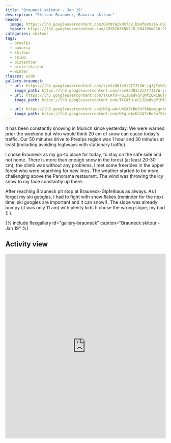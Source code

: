 ```yaml
---
title: "Brauneck skitour - Jan 19"
description: "Skitour Brauneck, Bavaria skitour"
header:
  image: https://lh3.googleusercontent.com/GOY07WZkNX7J8_b04f0VmJ16-C0Z1s2T_DRv1jwZKwTE9lexu3LdTqjfPog-ox9KN2wVBsvlGAJ4aXgZJxOUwEKxUTKHX_86--9x1PY4tw5P5XLIC_0iT8kf9rncpNlODdE1e10OWLQZg1O44FtcOg1OtVClPdlZx939KTy8oNjyG55SPYN22b1u0SrYkx623hkbKICuwceb0qV6KglAZZ7JtlyVXyNOA9aocW3EmkgmPik99xW2tRJdwWM09xcolyz72nLRDdi5aZiZi-xrFSao9ATTkk1qSVKiYTMNsLVjUKrIB1WBClxU1fRbmN1KH-boHnCrrKKWQJ1LBWLZ5EUuioWq_RCRIUjZ27sCXK3xOH4Zcbdj-YLlz7icuVMct1TXUsq1rITjdtqtWzfZS8-TaRZePQ77_iAKss7-yvKAeOySzX7uMuRtteip_cmxocPZNs-q_rHC-tlK4IIfmqowZ76UWx7kWtvz7XwGmR5eZNWB3jnk_qSnlcQd7BrN1WoGXu1nWbvFpLkryeTe9Og2G4Wxs5koYFYUSXeVEE1Jut3ubUG7JlBzOsdn6R5UnO1BcdRDOOJaZOBjsJJTxNH6gkXrKrSpvyMjIE2ZsCxhXDF_rLAaE5s3S1_SgE-UWOe-bIhUEM_WlaG0Ec0pTwbgHlwCvDczrxyU1f2x9HOZwODPQp2NvvLDkWmLNqkq5-gzab83QJWWBZJqKwI=w2736-h1540-no
  teaser: https://lh3.googleusercontent.com/GOY07WZkNX7J8_b04f0VmJ16-C0Z1s2T_DRv1jwZKwTE9lexu3LdTqjfPog-ox9KN2wVBsvlGAJ4aXgZJxOUwEKxUTKHX_86--9x1PY4tw5P5XLIC_0iT8kf9rncpNlODdE1e10OWLQZg1O44FtcOg1OtVClPdlZx939KTy8oNjyG55SPYN22b1u0SrYkx623hkbKICuwceb0qV6KglAZZ7JtlyVXyNOA9aocW3EmkgmPik99xW2tRJdwWM09xcolyz72nLRDdi5aZiZi-xrFSao9ATTkk1qSVKiYTMNsLVjUKrIB1WBClxU1fRbmN1KH-boHnCrrKKWQJ1LBWLZ5EUuioWq_RCRIUjZ27sCXK3xOH4Zcbdj-YLlz7icuVMct1TXUsq1rITjdtqtWzfZS8-TaRZePQ77_iAKss7-yvKAeOySzX7uMuRtteip_cmxocPZNs-q_rHC-tlK4IIfmqowZ76UWx7kWtvz7XwGmR5eZNWB3jnk_qSnlcQd7BrN1WoGXu1nWbvFpLkryeTe9Og2G4Wxs5koYFYUSXeVEE1Jut3ubUG7JlBzOsdn6R5UnO1BcdRDOOJaZOBjsJJTxNH6gkXrKrSpvyMjIE2ZsCxhXDF_rLAaE5s3S1_SgE-UWOe-bIhUEM_WlaG0Ec0pTwbgHlwCvDczrxyU1f2x9HOZwODPQp2NvvLDkWmLNqkq5-gzab83QJWWBZJqKwI=w2736-h1540-no
categories: skitour
tags:
  - prealps
  - bavaria
  - skitour
  - skimo
  - pistentour
  - piste-skitour
  - winter
classes: wide
gallery-brauneck:
  - url: https://lh3.googleusercontent.com/zzeSzQN1zVz2f7JlVW-jqJjTyV8zmqNiXW-L4LF2Dbh0TUr-wG1RoQAUvDnqBlCIMBBFyfHsUJ94qZq9eWqgFcBWjwm6wMOFHFa5cjacMCmU29Srs5zSBlx5X-pX-bKXs-Pl3uZ619-2SGhr2KzOl9Ba3M-hiX39f5mCfscam5GfRRNXKMWEFa0MV88e1Xj6tSA7WISpq_-2SVhvVjQQscx7g-zxWPO_d8LvidcwPVhLwDkretttv0Pif55LVdw79ED2dl6HMa37pTwUwFBbPjy_lOd8ydN7FlKDRUlAhWustiUU9NTJ2IjkO5r392OxZF3Mcpgg2xNrCsj4I5gqRv-k-P_X9WlPWlO5el0eyif3LYh7XqmA3EGy0eIMyLSQqlo0rY7zZQu807b_bBE4XYOH7bzO1tM-VHHJvcN3X0KiLtHMarKq_GtC1ZIo-nGeHF-oYEfHYFDpiyy-dBecE3kZ_UyLqDdRQ0VfJVG66BNOhoG7YRn8DlsGW1I01YoaeIClcmOgfJ-5IhG_goNngBc72R01LEkWYqc9W7-miav59kWIx7-rbkmmnQNXAGgoUrAYDGTU4_-bxQE8oP4swwo-AYjsw5HNgMRC3GkQsXgVB01fTW5kZpNRf0-CUkiTzf8XujAO1TrTqiVcoIEJFxwyBA=w1158-h1542-no
    image_path: https://lh3.googleusercontent.com/zzeSzQN1zVz2f7JlVW-jqJjTyV8zmqNiXW-L4LF2Dbh0TUr-wG1RoQAUvDnqBlCIMBBFyfHsUJ94qZq9eWqgFcBWjwm6wMOFHFa5cjacMCmU29Srs5zSBlx5X-pX-bKXs-Pl3uZ619-2SGhr2KzOl9Ba3M-hiX39f5mCfscam5GfRRNXKMWEFa0MV88e1Xj6tSA7WISpq_-2SVhvVjQQscx7g-zxWPO_d8LvidcwPVhLwDkretttv0Pif55LVdw79ED2dl6HMa37pTwUwFBbPjy_lOd8ydN7FlKDRUlAhWustiUU9NTJ2IjkO5r392OxZF3Mcpgg2xNrCsj4I5gqRv-k-P_X9WlPWlO5el0eyif3LYh7XqmA3EGy0eIMyLSQqlo0rY7zZQu807b_bBE4XYOH7bzO1tM-VHHJvcN3X0KiLtHMarKq_GtC1ZIo-nGeHF-oYEfHYFDpiyy-dBecE3kZ_UyLqDdRQ0VfJVG66BNOhoG7YRn8DlsGW1I01YoaeIClcmOgfJ-5IhG_goNngBc72R01LEkWYqc9W7-miav59kWIx7-rbkmmnQNXAGgoUrAYDGTU4_-bxQE8oP4swwo-AYjsw5HNgMRC3GkQsXgVB01fTW5kZpNRf0-CUkiTzf8XujAO1TrTqiVcoIEJFxwyBA=w1158-h1542-no
  - url: https://lh3.googleusercontent.com/TXCAfU-nG1JBadvqP1MfZQw1N6tGCCIBcvITEi9VgEPMNqBJgot7jaDvGaOk4BXnG3Bp0FRagY-ct6H50BK6iJgh-L_0NgPKJ_adnxrp0nGMlad0a6eyPaad4FZl8i-rvGDRahlJyHaxWqfUWTXAAlxin-Y0Icn7tBIVKF2vcT9sk6OKfCm2aZrbniS9YnVF7rOsU5xNCbVIunQ4YGuP32W938CGuXgIaNDNynRLdWzpr-a8zb0oCpfKosCe5rN5A_y0ONxxDP4JqJW7Vuo_FfyI2oS8uhNoxUCFJ9l_B5bp9u1W9pBqPlo-bkftcY3ANwMBfYr0QJatoh5LLgzmAaXkOCFzaGCReSnYJsjmbr9u_Xk5M5Oi4IEcdcnVqDhiDl2Soccdr57SHPVrsw-pC9A7Zr3yAl9O6rj0ClK5_dhWhy8GTaWYtxhyFtG4vfhCKBATVs7Q4obhVRPiml90ntTVRjNbjsq1LkvZhntah7VlRCbiYUetftQuXe1QD77w0UKu3Yu4JVjI98hapwfPZ05Q5IHWDQJJVlDcIAnZo43etztfQLNwXso8eMYjDycRRUeVn9Z1SS678FsoN10LOoMf2fr1owb9MinZcfeQrxj8ORiexF7xzJ5ukhMpya9XExPrtWdiHn9FiLmnRE0HflOGzA=w1158-h1542-no
    image_path: https://lh3.googleusercontent.com/TXCAfU-nG1JBadvqP1MfZQw1N6tGCCIBcvITEi9VgEPMNqBJgot7jaDvGaOk4BXnG3Bp0FRagY-ct6H50BK6iJgh-L_0NgPKJ_adnxrp0nGMlad0a6eyPaad4FZl8i-rvGDRahlJyHaxWqfUWTXAAlxin-Y0Icn7tBIVKF2vcT9sk6OKfCm2aZrbniS9YnVF7rOsU5xNCbVIunQ4YGuP32W938CGuXgIaNDNynRLdWzpr-a8zb0oCpfKosCe5rN5A_y0ONxxDP4JqJW7Vuo_FfyI2oS8uhNoxUCFJ9l_B5bp9u1W9pBqPlo-bkftcY3ANwMBfYr0QJatoh5LLgzmAaXkOCFzaGCReSnYJsjmbr9u_Xk5M5Oi4IEcdcnVqDhiDl2Soccdr57SHPVrsw-pC9A7Zr3yAl9O6rj0ClK5_dhWhy8GTaWYtxhyFtG4vfhCKBATVs7Q4obhVRPiml90ntTVRjNbjsq1LkvZhntah7VlRCbiYUetftQuXe1QD77w0UKu3Yu4JVjI98hapwfPZ05Q5IHWDQJJVlDcIAnZo43etztfQLNwXso8eMYjDycRRUeVn9Z1SS678FsoN10LOoMf2fr1owb9MinZcfeQrxj8ORiexF7xzJ5ukhMpya9XExPrtWdiHn9FiLmnRE0HflOGzA=w1158-h1542-no

  - url: https://lh3.googleusercontent.com/NSg-wArUhCA7rBo3of9kWamjgn4C1Q0rY4a2AVACu9YVeUjZczOlPtjTmx1DimdKO5eCM3tprfCumUiV-SReMO_eubWrlyBe_nw7HQfimubG_McJu2l38ZuVZqj1FxGYo-7ES5bmFo1ivxWKUKYMeXkc1NHlFr9h0o-oP95DvP9a7C5Ha8IP1inPmkqQFmj7ckQ10VWFOLWqB92dG59I0PovkfdYyDk7xlyZFGsxHDZxeJjPmA9-AHXUONGrU09jeov75H5webWgBDkAvvuQSkTisl7CJLHjNVs5fJsj0mP8Hcusc7Bd0_qp6CqlJrsQw5jKe6aPTikkYCgA8fW_gIAlEAvZhRIENYl7dYvJeZ_FVkiPrdKe3N6xGBrrSwMJ4gyc-6VkSi0YFAq92neK7A-otqlg_7Q0_4iCaDzwab_l6J4Q-LI9hWUPgtRbHrZ8GvAsTxGtGSpi-Qb2Aqeks_nNeNCvNwqrfay6qBMOfw8iybyi9-BjzvecYXzTEWn5GwErWjYNUcgU0m2CGOoG6tNHWNPQ1vWgfKSDdVQ6e0H-1yndYibMgfTKgrqwUUkcepcc4oRM_aALkwULR76-Fo5qjvq8nYxbcRg_ZKSQF_hTZdN_veVi3HNMPuPskLZoOGgHB_sPkPBPtEi-25yNXGObCA=w1158-h1542-no
    image_path: https://lh3.googleusercontent.com/NSg-wArUhCA7rBo3of9kWamjgn4C1Q0rY4a2AVACu9YVeUjZczOlPtjTmx1DimdKO5eCM3tprfCumUiV-SReMO_eubWrlyBe_nw7HQfimubG_McJu2l38ZuVZqj1FxGYo-7ES5bmFo1ivxWKUKYMeXkc1NHlFr9h0o-oP95DvP9a7C5Ha8IP1inPmkqQFmj7ckQ10VWFOLWqB92dG59I0PovkfdYyDk7xlyZFGsxHDZxeJjPmA9-AHXUONGrU09jeov75H5webWgBDkAvvuQSkTisl7CJLHjNVs5fJsj0mP8Hcusc7Bd0_qp6CqlJrsQw5jKe6aPTikkYCgA8fW_gIAlEAvZhRIENYl7dYvJeZ_FVkiPrdKe3N6xGBrrSwMJ4gyc-6VkSi0YFAq92neK7A-otqlg_7Q0_4iCaDzwab_l6J4Q-LI9hWUPgtRbHrZ8GvAsTxGtGSpi-Qb2Aqeks_nNeNCvNwqrfay6qBMOfw8iybyi9-BjzvecYXzTEWn5GwErWjYNUcgU0m2CGOoG6tNHWNPQ1vWgfKSDdVQ6e0H-1yndYibMgfTKgrqwUUkcepcc4oRM_aALkwULR76-Fo5qjvq8nYxbcRg_ZKSQF_hTZdN_veVi3HNMPuPskLZoOGgHB_sPkPBPtEi-25yNXGObCA=w1158-h1542-no
---
```


It has been constantly snowing in Munich since yesterday. We were warned prior the weekend but who would think 20 cm of snow can cause today's traffic. Our 50 minutes drive to Prealps region was 1 hour and 30 minutes at least (including avoiding highways with stationary traffic).

I chose Brauneck as my go-to place for today, to stay on the safe side and not home. There is more than enough snow in the forest (at least 20-30 cm), the climb was without any problems. I met some freerides in the upper forest who were searching for new lines. The weather started to be more challenging above the Panorama restaurant. The wind was throwing the icy snow to my face constantly up there.

After reaching Brauneck pit stop at Brauneck-Gipfelhaus as always. As I forgot my ski googles, I had to fight with snow flakes (reminder for the next time, ski googles are important and it can snow!). The slope was already bumpy (it was only 11 am) with plenty kids (I chose the wrong slope, my bad (: ).

{% include flexgallery id="gallery-brauneck" caption="Brauneck skitour - Jan 19" %}

## Activity view

<iframe src="https://www.komoot.com/tour/54229999/embed?profile=1" width="100%" height="580" frameborder="0" scrolling="no"></iframe>
